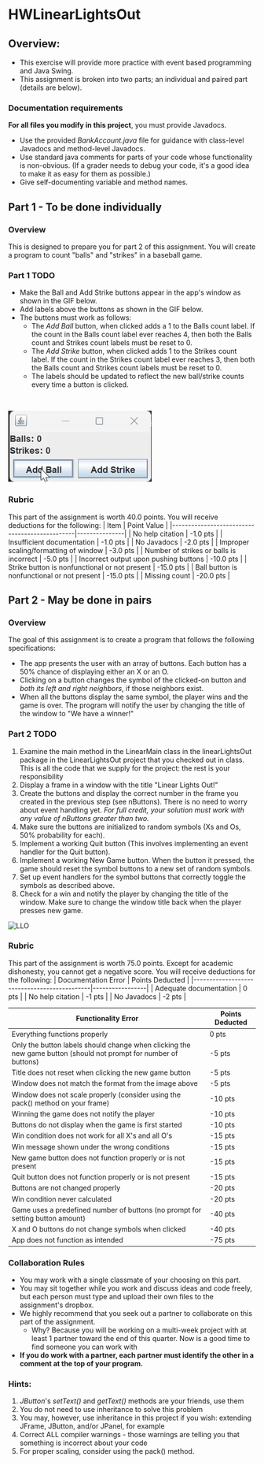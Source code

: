 # HWLinearLightsOut

## Overview:
- This exercise will provide more practice with event based programming and Java Swing.
- This assignment is broken into two parts; an individual and paired part (details are below).
### Documentation requirements
**For all files you modify in this project**, you must provide Javadocs.
- Use the provided *BankAccount.java* file for guidance with class-level Javadocs and method-level Javadocs.
- Use standard java comments for parts of your code whose functionality is non-obvious. 
(If a grader needs to debug your code, it's a good idea to make it as easy for them as possible.)
- Give self-documenting variable and method names.

## Part 1 - To be done individually

### Overview
This is designed to prepare you for part 2 of this assignment. You will create a program to count "balls" and "strikes" in a 
baseball game.

### Part 1 TODO
- Make the Ball and Add Strike buttons appear in the app's window as shown in the GIF below.
- Add labels above the buttons as shown in the GIF below.
- The buttons must work as follows: 
    - The *Add Ball* button, when clicked adds a 1 to the Balls count label. If the count in the Balls count label ever reaches 4, then both the Balls count and Strikes count labels must be reset to 0.
    - The *Add Strike* button, when clicked adds 1 to the Strikes count label. If the count in the Strikes count label ever reaches 3, then both the Balls count and Strikes count labels must be reset to 0.
    - The labels should be updated to reflect the new ball/strike counts every time a button is clicked.
<br/>

![ball-strike](images/BallStrike.gif)<br/>

### Rubric
This part of the assignment is worth 40.0 points. You will receive deductions for the following:
| Item                                          | Point Value   |
|-----------------------------------------------|---------------|
| No help citation                              | -1.0 pts      |
| Insufficient documentation                    | -1.0 pts      |
| No Javadocs                                   | -2.0 pts      |
| Improper scaling/formatting of window         | -3.0 pts      |
| Number of strikes or balls is incorrect       | -5.0 pts      |
| Incorrect output upon pushing buttons         | -10.0 pts     |
| Strike button is nonfunctional or not present | -15.0 pts     |
| Ball button is nonfunctional or not present   | -15.0 pts     |
| Missing count                                 | -20.0  pts     |

## Part 2 - May be done in pairs

### Overview
The goal of this assignment is to create a program that follows the following specifications:
- The app presents the user with an array of buttons. Each button has a 50% chance of displaying either an X or an O.
- Clicking on a button changes the symbol of the clicked-on button and *both its left and right neighbors*, if those neighbors exist.
- When all the buttons display the same symbol, the player wins and the game is over. The program will notify the user by changing the title of the window to "We have a winner!"

### Part 2 TODO
1. Examine the main method in the LinearMain class in the linearLightsOut package in the LinearLightsOut project that you checked out in class. This is all the code that we supply for the project: the rest is your responsibility
1. Display a frame in a window with the title "Linear Lights Out!"
1. Create the buttons and display the correct number in the frame you created in the previous step (see nButtons). There is no need to worry about event handling yet. *For full credit, your solution must work with any value of nButtons greater than two.*
1. Make sure the buttons are initialized to random symbols (Xs and Os, 50% probability for each).
1. Implement a working Quit button (This involves implementing an event handler for the Quit button).
1. Implement a working New Game button. When the button it pressed, the game should reset the symbol buttons to a new set of random symbols.
1. Set up event handlers for the symbol buttons that correctly toggle the symbols as described above.
1. Check for a win and notify the player by changing the title of the window. Make sure to change the window title back when the player presses new game.

![LLO](images/LLO.gif)<br/>

### Rubric
This part of the assignment is worth 75.0 points. Except for academic dishonesty, you cannot get a negative score. You will receive deductions for the following:
| Documentation Error                         | Points Deducted |
|---------------------------------------------|-----------------|
| Adequate documentation                      | 0 pts           |
| No help citation                            | -1 pts        |
| No Javadocs                                 | -2 pts          |

| Functionality Error                         | Points Deducted |
|---------------------------------------------|-----------------|
| Everything functions properly              | 0 pts           |
| Only the button labels should change when clicking the new game button (should not prompt for number of buttons) | -5 pts |
| Title does not reset when clicking the new game button | -5 pts |
| Window does not match the format from the image above | -5 pts |
| Window does not scale properly (consider using the pack() method on your frame) | -10 pts |
| Winning the game does not notify the player | -10 pts |
| Buttons do not display when the game is first started | -10 pts |
| Win condition does not work for all X's and all O's | -15 pts |
| Win message shown under the wrong conditions | -15 pts |
| New game button does not function properly or is not present | -15 pts |
| Quit button does not function properly or is not present | -15 pts |
| Buttons are not changed properly            | -20 pts         |
| Win condition never calculated              | -20 pts         |
| Game uses a predefined number of buttons (no prompt for setting button amount) | -40 pts |
| X and O buttons do not change symbols when clicked | -40 pts |
| App does not function as intended           | -75 pts         |


### Collaboration Rules
- You may work with a single classmate of your choosing on this part.
- You may sit together while you work and discuss ideas and code freely, but each person must type and upload their own files to the assignment's dropbox.
- We highly recommend that you seek out a partner to collaborate on this part of the assignment.
    - Why? Because you will be working on a multi-week project with at least 1 partner toward the end of this quarter. Now is a good time to find someone you can work with
- **If you do work with a partner, each partner must identify the other in a comment at the top of your program.**


### Hints:
1. *JButton*'s *setText()* and *getText()* methods are your friends, use them
2. You do not need to use inheritance to solve this problem
3. You may, however, use inheritance in this project if you wish: extending JFrame, JButton, and/or JPanel, for example
4. Correct ALL compiler warnings - those warnings are telling you that something is incorrect about your code
5. For proper scaling, consider using the pack() method.






